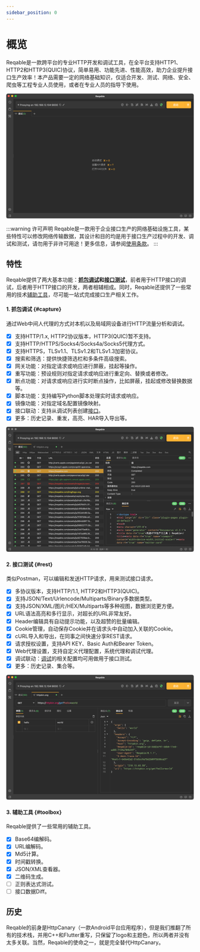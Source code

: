 ```yaml
---
sidebar_position: 0
---
```


# 概览

Reqable是一款跨平台的专业HTTP开发和调试工具，在全平台支持HTTP1、HTTP2和HTTP3(QUIC)协议，简单易用、功能先进、性能高效，助力企业提升接口生产效率！本产品需要一定的网络基础知识，仅适合开发、测试、网络、安全、爬虫等工程专业人员使用，或者在专业人员的指导下使用。

![](arts/home.png)

:::warning 许可声明
Reqable是一款用于企业接口生产的网络基础设施工具，某些特性可以修改网络传输数据，其设计和目的均是用于接口生产过程中的开发、调试和测试，请勿用于非许可用途！更多信息，请参阅[使用条款](../policy)。
:::

## 特性

Reqable提供了两大基本功能：**[抓包调试](#capture)**和**[接口测试](#rest)**，前者用于HTTP接口的调试，后者用于HTTP接口的开发，两者相辅相成。同时，Reqable还提供了一些常用的技术[辅助工具](#toolbox)，尽可能一站式完成接口生产相关工作。

#### 1. 抓包调试 {#capture}

通过Web中间人代理的方式对本机以及局域网设备进行HTTP流量分析和调试。

- [x] 支持HTTP/1.x, HTTP2协议版本，HTTP3(QUIC)暂不支持。
- [x] 支持HTTP/HTTPS/Socks4/Socks4a/Socks5代理方式。
- [x] 支持HTTPS，TLSv1.1、TLSv1.2和TLSv1.3加密协议。
- [x] 搜索和筛选：提供快捷筛选栏和多条件高级搜索。
- [x] 网关功能：对指定请求或响应进行屏蔽，挂起等操作。
- [x] 重写功能：预设规则对指定请求或响应进行重定向、替换或者修改。
- [x] 断点功能：对请求或响应进行实时断点操作，比如屏蔽，挂起或修改替换数据等。
- [x] 脚本功能：支持编写Python脚本处理实时请求或响应。
- [x] 镜像功能：对指定域名配置镜像映射。
- [x] 接口联动：支持从调试列表创建[接口](#rest)。
- [x] 更多：历史记录、重发，高亮、HAR导入导出等。

![](arts/capture.png)

#### 2. 接口测试 {#rest}

类似Postman，可以编辑和发送HTTP请求，用来测试接口请求。

- [x] 多协议版本，支持HTTP/1.1, HTTP2和HTTP3(QUIC)。
- [x] 支持JSON/Text/Urlencode/Multiparts/Binary多数据类型。
- [x] 支持JSON/XML/图片/HEX/Multiparts等多种视图，数据浏览更方便。
- [x] URL语法高亮和多行显示，对超长的URL非常友好。
- [x] Header编辑具有自动提示功能，以及超赞的批量编辑。
- [x] Cookie管理，自动保存Cookie并在请求头中自动加入关联的Cookie。
- [x] cURL导入和导出，在同事之间快速分享REST请求。
- [x] 请求授权设置，支持API KEY、Basic Auth和Bearer Token。
- [x] Web代理设置，支持自定义代理配置，系统代理和调试代理。
- [x] 调试联动：[调试](#capture)的相关配置均可用做用于接口测试。
- [x] 更多：历史记录、集合等。

![](arts/rest.png)

#### 3. 辅助工具 {#toolbox}

Reqable提供了一些常用的辅助工具。

- [x] Base64编解码。
- [x] URL编解码。
- [x] Md5计算。
- [x] 时间戳转换。
- [x] JSON/XML查看器。
- [x] 二维码生成。
- [ ] 正则表达式测试。
- [ ] 接口数据Diff。

## 历史

Reqable的前身是HttpCanary（一款Android平台应用程序），但是我们推翻了所有的技术栈，并用C++和Flutter重写，只保留了logo和主题色，所以两者并没有太多关联。当然，Reqable的使命之一，就是完全替代HttpCanary。
